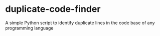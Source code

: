 # duplicate-code-finder
A simple Python script to identify duplicate lines in the code base of any programming language

